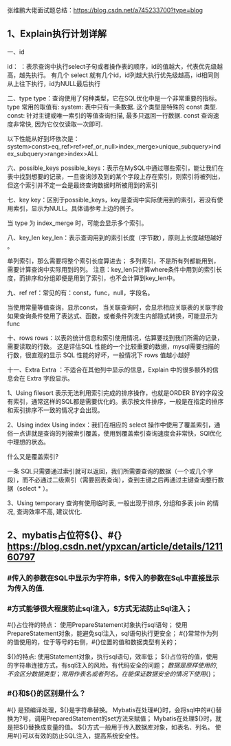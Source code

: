 张维鹏大佬面试题总结：https://blog.csdn.net/a745233700?type=blog

## 1、Explain执行计划详解
一、id

id： ：表示查询中执行select子句或者操作表的顺序，id的值越大，代表优先级越高，越先执行。 
有几个 select 就有几个id，id列越大执行优先级越高，id相同则从上往下执行，id为NULL最后执行

二、type
type：查询使用了何种类型，它在SQL优化中是一个非常重要的指标。
type 常用的取值有:
  system: 表中只有一条数据. 这个类型是特殊的 const 类型.
  const: 针对主键或唯一索引的等值查询扫描, 最多只返回一行数据. const 查询速度非常快, 因为它仅仅读取一次即可.

以下性能从好到坏依次是：system>const>eq_ref>ref>ref_or_null>index_merge>unique_subquery>index_subquery>range>index>ALL

六、possible_keys
possible_keys：表示在MySQL中通过哪些索引，能让我们在表中找到想要的记录，一旦查询涉及到的某个字段上存在索引，则索引将被列出，但这个索引并不定一会是最终查询数据时所被用到的索引

七、key
key：区别于possible_keys，key是查询中实际使用到的索引，若没有使用索引，显示为NULL。具体请参考上边的例子。

当 type 为 index_merge 时，可能会显示多个索引。

八、key_len
  key_len：表示查询用到的索引长度（字节数），原则上长度越短越好 。

单列索引，那么需要将整个索引长度算进去；
多列索引，不是所有列都能用到，需要计算查询中实际用到的列。
注意：key_len只计算where条件中用到的索引长度，而排序和分组即便是用到了索引，也不会计算到key_len中。

九、ref
  ref：常见的有：const，func，null，字段名。

当使用常量等值查询，显示const，
当关联查询时，会显示相应关联表的关联字段
如果查询条件使用了表达式、函数，或者条件列发生内部隐式转换，可能显示为func

十、rows
rows：以表的统计信息和索引使用情况，估算要找到我们所需的记录，需要读取的行数。
这是评估SQL 性能的一个比较重要的数据，mysql需要扫描的行数，很直观的显示 SQL 性能的好坏，一般情况下 rows 值越小越好

十一、Extra
Extra ：不适合在其他列中显示的信息，Explain 中的很多额外的信息会在 Extra 字段显示。

1、Using filesort
表示无法利用索引完成的排序操作，也就是ORDER BY的字段没有索引，通常这样的SQL都是需要优化的。表示按文件排序，一般是在指定的排序和索引排序不一致的情况才会出现。

2、Using index
Using index：我们在相应的 select 操作中使用了覆盖索引，通俗一点讲就是查询的列被索引覆盖，使用到覆盖索引查询速度会非常快，SQl优化中理想的状态。

什么又是覆盖索引?

一条 SQL只需要通过索引就可以返回，我们所需要查询的数据（一个或几个字段），而不必通过二级索引（需要回表查询），查到主键之后再通过主键查询整行数据（select * ）。

3、Using temporary
查询有使用临时表, 一般出现于排序, 分组和多表 join 的情况, 查询效率不高, 建议优化.


## 2、mybatis占位符${}、#{}  https://blog.csdn.net/ypxcan/article/details/121160797
### #传入的参数在SQL中显示为字符串，$传入的参数在SqL中直接显示为传入的值.
### #方式能够很大程度防止sql注入，$方式无法防止Sql注入；

#{}占位符的特点：
使用PrepareStatement对象执行sql语句；
使用PrepareStatement对象，能避免sql注入，sql语句执行更安全；
#{}常常作为列的值使用的，位于等号的右侧，#{}位置的值和数据类型有关的；

${}的特点:
使用Statement对象，执行sql语句，效率低；
${}占位符的值，使用的字符串连接方式，有sql注入的风险。有代码安全的问题；
${}数据是原样使用的,不会区分数据类型；
常用作表名或者列名，在能保证数据安全的情况下使用${}；

 
### #{}和${}的区别是什么？
#{} 是预编译处理，${}是字符串替换。
Mybatis在处理#{}时，会将sql中的#{}替换为?号，调用PreparedStatement的set方法来赋值；
Mybatis在处理${}时，就是把${}替换成变量的值。
${}方式一般用于传入数据库对象，如表名、列名。
使用#{}可以有效的防止SQL注入，提高系统安全性。
